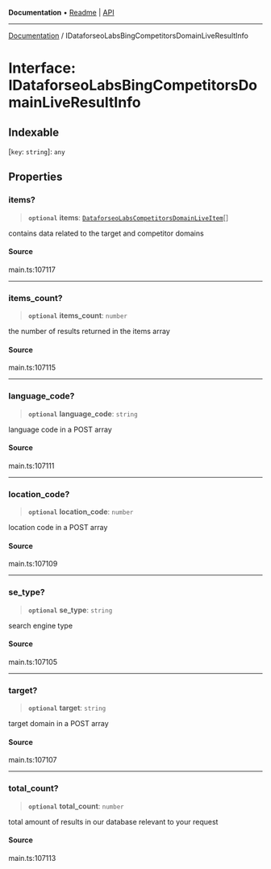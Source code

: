 **Documentation** • [Readme](../README.md) \| [API](../globals.md)

***

[Documentation](../README.md) / IDataforseoLabsBingCompetitorsDomainLiveResultInfo

# Interface: IDataforseoLabsBingCompetitorsDomainLiveResultInfo

## Indexable

 \[`key`: `string`\]: `any`

## Properties

### items?

> **`optional`** **items**: [`DataforseoLabsCompetitorsDomainLiveItem`](../classes/DataforseoLabsCompetitorsDomainLiveItem.md)[]

contains data related to the target and competitor domains

#### Source

main.ts:107117

***

### items\_count?

> **`optional`** **items\_count**: `number`

the number of results returned in the items array

#### Source

main.ts:107115

***

### language\_code?

> **`optional`** **language\_code**: `string`

language code in a POST array

#### Source

main.ts:107111

***

### location\_code?

> **`optional`** **location\_code**: `number`

location code in a POST array

#### Source

main.ts:107109

***

### se\_type?

> **`optional`** **se\_type**: `string`

search engine type

#### Source

main.ts:107105

***

### target?

> **`optional`** **target**: `string`

target domain in a POST array

#### Source

main.ts:107107

***

### total\_count?

> **`optional`** **total\_count**: `number`

total amount of results in our database relevant to your request

#### Source

main.ts:107113
